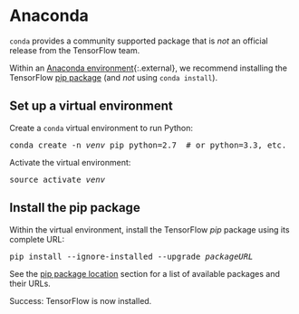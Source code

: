# Anaconda

<aside class="caution"><code>conda</code> provides a community supported package
that is <em>not</em> an official release from the TensorFlow team.</aside>

Within an [Anaconda environment](https://www.anaconda.com/download){:.external},
we recommend installing the TensorFlow [pip package](./pip.md) (and *not* using `conda install`).

## Set up a virtual environment

Create a `conda` virtual environment to run Python:

<pre class="devsite-terminal prettyprint lang-bsh">
conda create -n <var>venv</var> pip python=2.7  # or python=3.3, etc.
</pre>

Activate the virtual environment:

<pre class="devsite-terminal devsite-click-to-copy">
source activate <var>venv</var>
</pre>

## Install the pip package

Within the virtual environment, install the TensorFlow *pip* package using its
complete URL:

<pre class="devsite-terminal tfo-terminal-venv">
pip install --ignore-installed --upgrade <var>packageURL</var>
</pre>

See the [pip package location](./pip.md#package-location) section for a list of
available packages and their URLs.

Success: TensorFlow is now installed.
